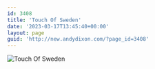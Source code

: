 ```yaml
---
id: 3408
title: 'Touch Of Sweden'
date: '2023-03-17T13:45:40+00:00'
layout: page
guid: 'http://new.andydixon.com/?page_id=3408'
---
```


![Touch Of Sweden](https://i0.wp.com/assets.g8x2.ldn.idrivee2-23.com/posters/Touch%20Of%20Sweden%2001.jpg?w=1200&ssl=1 "Touch Of Sweden")
